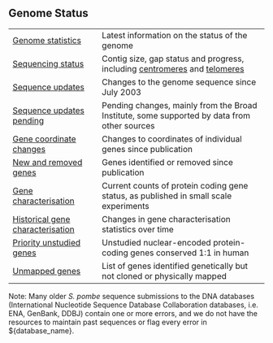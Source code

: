 ## Genome Status

| | |
|-|-|
| [Genome statistics](status/statistics) | Latest information on the status of the genome |
| [Sequencing status](status/sequencing-status) | Contig size, gap status and progress, including [centromeres](status/centromeres) and [telomeres](status/telomeres) |
| [Sequence updates](status/sequencing-updates) | Changes to the genome sequence since July 2003 |
| [Sequence updates pending](status/sequence-updates-pending) | Pending changes, mainly from the Broad Institute, some supported by data from other sources |
| [Gene coordinate changes](status/gene-coordinate-changes) | Changes to coordinates of individual genes since publication |
| [New and removed genes](status/new-and-removed-genes) | Genes identified or removed since publication |
| [Gene characterisation](status/gene-characterisation) | Current counts of protein coding gene status, as published in small scale experiments |
| [Historical gene characterisation](status/gene-characterisation-statistics-history) | Changes in gene characterisation statistics over time |
| [Priority unstudied genes](status/priority-unstudied-genes) | Unstudied nuclear-encoded protein-coding genes conserved 1:1 in human |
| [Unmapped genes](status/unmapped_genes) | List of genes identified genetically but not cloned or physically mapped |

Note: Many older *S. pombe* sequence submissions to the DNA databases
(International Nucleotide Sequence Database Collaboration databases,
i.e. ENA, GenBank, DDBJ) contain one or more errors, and we do not have
the resources to maintain past sequences or flag every error in ${database_name}.



